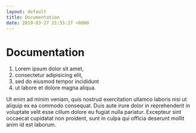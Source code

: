 ```yaml
---
layout: default
title: Documentation
date: 2019-03-27 21:55:27 +0000
---
```


# Documentation

1. Lorem ipsum dolor sit amet,
1. consectetur adipisicing elit,
1. sed do eiusmod tempor incididunt
1. ut labore et dolore magna aliqua.

Ut enim ad minim veniam, quis nostrud exercitation ullamco laboris nisi ut aliquip ex ea commodo consequat. Duis aute irure dolor in reprehenderit in voluptate velit esse cillum dolore eu fugiat nulla pariatur. Excepteur sint occaecat cupidatat non proident, sunt in culpa qui officia deserunt mollit anim id est laborum.
